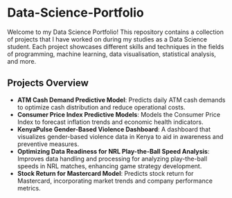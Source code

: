 # Data-Science-Portfolio

Welcome to my Data Science Portfolio! This repository contains a collection of projects that I have worked on during my studies as a Data Science student. Each project showcases different skills and techniques in the fields of programming, machine learning, data visualisation, statistical analysis, and more.

## Projects Overview

- **ATM Cash Demand Predictive Model**: Predicts daily ATM cash demands to optimize cash distribution and reduce operational costs.
- **Consumer Price Index Predictive Models**: Models the Consumer Price Index to forecast inflation trends and economic health indicators.
- **KenyaPulse Gender-Based Violence Dashboard**: A dashboard that visualizes gender-based violence data in Kenya to aid in awareness and preventive measures.
- **Optimizing Data Readiness for NRL Play-the-Ball Speed Analysis**: Improves data handling and processing for analyzing play-the-ball speeds in NRL matches, enhancing game strategy development.
- **Stock Return for Mastercard Model**: Predicts stock return for Mastercard, incorporating market trends and company performance metrics.
